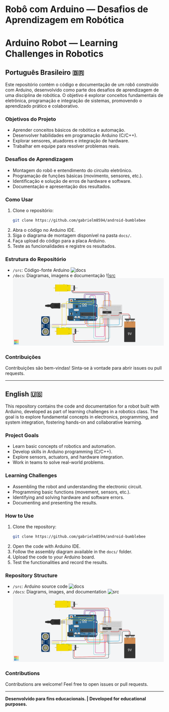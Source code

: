# Robô com Arduino — Desafios de Aprendizagem em Robótica
# Arduino Robot — Learning Challenges in Robotics

## Português Brasileiro 🇧🇷

Este repositório contém o código e documentação de um robô construído com Arduino, desenvolvido como parte dos desafios de aprendizagem de uma disciplina de robótica. O objetivo é explorar conceitos fundamentais de eletrônica, programação e integração de sistemas, promovendo o aprendizado prático e colaborativo.

### Objetivos do Projeto

- Aprender conceitos básicos de robótica e automação.
- Desenvolver habilidades em programação Arduino (C/C++).
- Explorar sensores, atuadores e integração de hardware.
- Trabalhar em equipe para resolver problemas reais.

### Desafios de Aprendizagem

- Montagem do robô e entendimento do circuito eletrônico.
- Programação de funções básicas (movimento, sensores, etc.).
- Identificação e solução de erros de hardware e software.
- Documentação e apresentação dos resultados.

### Como Usar

1. Clone o repositório:
   ```bash
   git clone https://github.com/gabrielm8594/android-bumblebee
   ```
2. Abra o código no Arduino IDE.
3. Siga o diagrama de montagem disponível na pasta `docs/`.
4. Faça upload do código para a placa Arduino.
5. Teste as funcionalidades e registre os resultados.

### Estrutura do Repositório

- `/src`: Código-fonte Arduino ![docs](https://github.com/gabrielm8594/android-bumblebee/tree/main/src)
- `/docs`: Diagramas, imagens e documentação ![[src](https://github.com/gabrielm8594/android-bumblebee/tree/main/docs)
  ![Esquema de montagem representado no tinkercad](/docs/projetc-bumblebee.png)

### Contribuições

Contribuições são bem-vindas! Sinta-se à vontade para abrir issues ou pull requests.

---

## English 🇺🇸

This repository contains the code and documentation for a robot built with Arduino, developed as part of learning challenges in a robotics class. The goal is to explore fundamental concepts in electronics, programming, and system integration, fostering hands-on and collaborative learning.

### Project Goals

- Learn basic concepts of robotics and automation.
- Develop skills in Arduino programming (C/C++).
- Explore sensors, actuators, and hardware integration.
- Work in teams to solve real-world problems.

### Learning Challenges

- Assembling the robot and understanding the electronic circuit.
- Programming basic functions (movement, sensors, etc.).
- Identifying and solving hardware and software errors.
- Documenting and presenting the results.

### How to Use

1. Clone the repository:
   ```bash
   git clone https://github.com/gabrielm8594/android-bumblebee
   ```
2. Open the code with Arduino IDE.
3. Follow the assembly diagram available in the `docs/` folder.
4. Upload the code to your Arduino board.
5. Test the functionalities and record the results.

### Repository Structure

- `/src`: Arduino source code ![docs](https://github.com/gabrielm8594/android-bumblebee/tree/main/src)
- `/docs`: Diagrams, images, and documentation ![src](https://github.com/gabrielm8594/android-bumblebee/tree/main/docs)
   ![Mounting scheme represented on tinkercad](/docs/projetc-bumblebee.png)


### Contributions

Contributions are welcome! Feel free to open issues or pull requests.

---

**Desenvolvido para fins educacionais. | Developed for educational purposes.**

